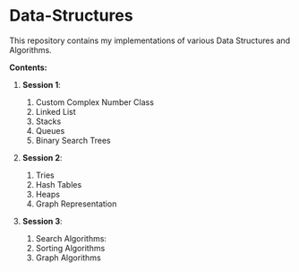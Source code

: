 # Data-Structures

This repository contains my implementations of various Data Structures and Algorithms.

**Contents:**
1. **Session 1**:
    1. Custom Complex Number Class
    1. Linked List
    1. Stacks
    1.  Queues
    1.  Binary Search Trees

2. **Session 2**:
    1. Tries
    1. Hash Tables
    1. Heaps
    1. Graph Representation

3. **Session 3**:
    1. Search Algorithms:
    1. Sorting Algorithms
    1. Graph Algorithms
